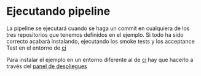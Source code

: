 Ejecutando pipeline
===================

La pipeline se ejecutará cuando se haga un commit en cualquiera de los tres
repositorios que tenemos definidos en el ejemplo. Si todo ha sido correcto
acabará instalando, ejecutando los smoke tests y los acceptance Test en el
entorno de [ci](http://192.168.33.2/pipelineTraining)

Para instalar el ejemplo en un entorno diferente al de 
[ci](http://192.168.33.2/pipelineTraining) hay que hacerlo a través del 
[panel de despliegues](http://192.168.33.2/sites/pipelines/pipelineTraining/pipeline.html)
